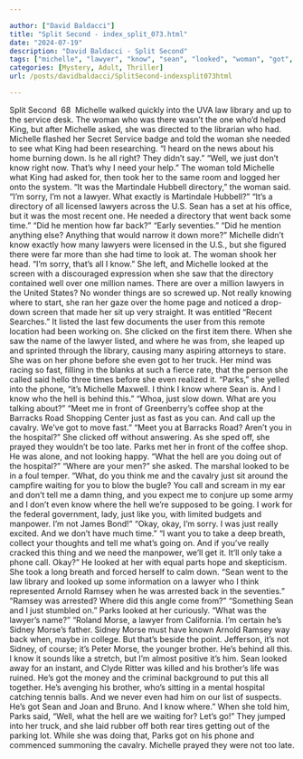 ```yaml
---

author: ["David Baldacci"]
title: "Split Second - index_split_073.html"
date: "2024-07-19"
description: "David Baldacci - Split Second"
tags: ["michelle", "lawyer", "know", "sean", "looked", "woman", "got", "park", "directory", "back", "phone", "even", "hell", "morse", "library", "one", "king", "asked", "told", "well", "said", "sorry", "name", "thing", "really"]
categories: [Mystery, Adult, Thriller]
url: /posts/davidbaldacci/SplitSecond-indexsplit073html

---
```



Split Second
		 68 
Michelle walked quickly into the UVA law library and up to the service desk. The woman who was there wasn’t the one who’d helped King, but after Michelle asked, she was directed to the librarian who had.
Michelle flashed her Secret Service badge and told the woman she needed to see what King had been researching.
“I heard on the news about his home burning down. Is he all right? They didn’t say.”
“Well, we just don’t know right now. That’s why I need your help.”
The woman told Michelle what King had asked for, then took her to the same room and logged her onto the system.
“It was the Martindale Hubbell directory,” the woman said.
“I’m sorry, I’m not a lawyer. What exactly is Martindale Hubbell?”
“It’s a directory of all licensed lawyers across the U.S. Sean has a set at his office, but it was the most recent one. He needed a directory that went back some time.”
“Did he mention how far back?”
“Early seventies.”
“Did he mention anything else? Anything that would narrow it down more?” Michelle didn’t know exactly how many lawyers were licensed in the U.S., but she figured there were far more than she had time to look at.
The woman shook her head. “I’m sorry, that’s all I know.”
She left, and Michelle looked at the screen with a discouraged expression when she saw that the directory contained well over one million names. There are over a million lawyers in the United States? No wonder things are so screwed up.
Not really knowing where to start, she ran her gaze over the home page and noticed a drop-down screen that made her sit up very straight. It was entitled “Recent Searches.” It listed the last few documents the user from this remote location had been working on.
She clicked on the first item there. When she saw the name of the lawyer listed, and where he was from, she leaped up and sprinted through the library, causing many aspiring attorneys to stare.
She was on her phone before she even got to her truck. Her mind was racing so fast, filling in the blanks at such a fierce rate, that the person she called said hello three times before she even realized it.
“Parks,” she yelled into the phone, “it’s Michelle Maxwell. I think I know where Sean is. And I know who the hell is behind this.”
“Whoa, just slow down. What are you talking about?”
“Meet me in front of Greenberry’s coffee shop at the Barracks Road Shopping Center just as fast as you can. And call up the cavalry. We’ve got to move fast.”
“Meet you at Barracks Road? Aren’t you in the hospital?”
She clicked off without answering.
As she sped off, she prayed they wouldn’t be too late.
Parks met her in front of the coffee shop. He was alone, and not looking happy. “What the hell are you doing out of the hospital?”
“Where are your men?” she asked.
The marshal looked to be in a foul temper. “What, do you think me and the cavalry just sit around the campfire waiting for you to blow the bugle? You call and scream in my ear and don’t tell me a damn thing, and you expect me to conjure up some army and I don’t even know where the hell we’re supposed to be going. I work for the federal government, lady, just like you, with limited budgets and manpower. I’m not James Bond!”
“Okay, okay, I’m sorry. I was just really excited. And we don’t have much time.”
“I want you to take a deep breath, collect your thoughts and tell me what’s going on. And if you’ve really cracked this thing and we need the manpower, we’ll get it. It’ll only take a phone call. Okay?” He looked at her with equal parts hope and skepticism.
She took a long breath and forced herself to calm down. “Sean went to the law library and looked up some information on a lawyer who I think represented Arnold Ramsey when he was arrested back in the seventies.”
“Ramsey was arrested? Where did this angle come from?”
“Something Sean and I just stumbled on.”
Parks looked at her curiously. “What was the lawyer’s name?”
“Roland Morse, a lawyer from California. I’m certain he’s Sidney Morse’s father. Sidney Morse must have known Arnold Ramsey way back when, maybe in college. But that’s beside the point. Jefferson, it’s not Sidney, of course; it’s Peter Morse, the younger brother. He’s behind all this. I know it sounds like a stretch, but I’m almost positive it’s him. Sean looked away for an instant, and Clyde Ritter was killed and his brother’s life was ruined. He’s got the money and the criminal background to put this all together. He’s avenging his brother, who’s sitting in a mental hospital catching tennis balls. And we never even had him on our list of suspects. He’s got Sean and Joan and Bruno. And I know where.”
When she told him, Parks said, “Well, what the hell are we waiting for? Let’s go!” They jumped into her truck, and she laid rubber off both rear tires getting out of the parking lot. While she was doing that, Parks got on his phone and commenced summoning the cavalry. Michelle prayed they were not too late.
